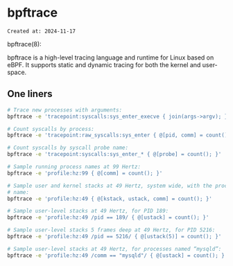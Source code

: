 # bpftrace

```
Created at: 2024-11-17
```

bpftrace(8):

bpftrace is a high-level tracing language and runtime for Linux based on eBPF.
It supports static and dynamic tracing for both the kernel and user-space.

## One liners

```sh
# Trace new processes with arguments:
bpftrace -e 'tracepoint:syscalls:sys_enter_execve { join(args->argv); }'

# Count syscalls by process:
bpftrace -e 'tracepoint:raw_syscalls:sys_enter { @[pid, comm] = count(); }'

# Count syscalls by syscall probe name:
bpftrace -e 'tracepoint:syscalls:sys_enter_* { @[probe] = count(); }'

# Sample running process names at 99 Hertz:
bpftrace -e 'profile:hz:99 { @[comm] = count(); }'

# Sample user and kernel stacks at 49 Hertz, system wide, with the process
# name:
bpftrace -e 'profile:hz:49 { @[kstack, ustack, comm] = count(); }'

# Sample user-level stacks at 49 Hertz, for PID 189:
bpftrace -e 'profile:hz:49 /pid == 189/ { @[ustack] = count(); }'

# Sample user-level stacks 5 frames deep at 49 Hertz, for PID 5216:
bpftrace -e 'profile:hz:49 /pid == 5216/ { @[ustack(5)] = count(); }'

# Sample user-level stacks at 49 Hertz, for processes named “mysqld”:
bpftrace -e 'profile:hz:49 /comm == "mysqld"/ { @[ustack] = count(); }'
```
